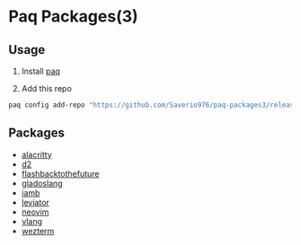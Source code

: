 # Paq Packages(3)

## Usage

1. Install [paq](https://github.com/Saverio976/paq?tab=readme-ov-file#install)

2. Add this repo

```bash
paq config add-repo "https://github.com/Saverio976/paq-packages3/releases/latest/download/paq-packages.toml"
```

## Packages

- [alacritty](./packages/alacritty)
- [d2](./packages/d2)
- [flashbacktothefuture](./packages/flashbacktothefuture)
- [gladoslang](./packages/gladoslang)
- [iamb](./packages/iamb)
- [leviator](./packages/leviator)
- [neovim](./packages/neovim)
- [vlang](./packages/vlang)
- [wezterm](./packages/wezterm)
